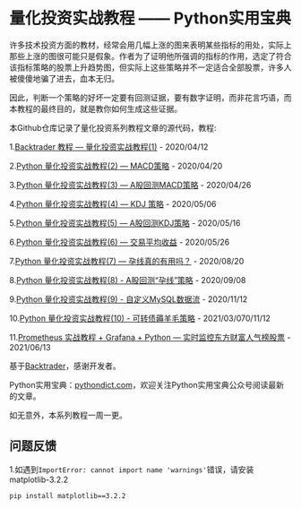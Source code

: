 # 量化投资实战教程 —— Python实用宝典

许多技术投资方面的教材，经常会用几幅上涨的图来表明某些指标的用处，实际上那些上涨的图很可能只是假象。作者为了证明他所强调的指标的作用，选定了符合该指标策略的股票上升趋势图，但实际上这些策略并不一定适合全部股票，许多人被傻傻地骗了进去，血本无归。

因此，判断一个策略的好坏一定要有回测证据，要有数字证明，而非花言巧语，而本教程的最终目的，就是教你如何生成这些证据。

本Github仓库记录了量化投资系列教程文章的源代码，教程:

1.[Backtrader 教程 — 量化投资实战教程(1)](https://pythondict.com/quant/backtrader-easy-quant-one/) - 2020/04/12

2.[Python 量化投资实战教程(2) — MACD策略](https://pythondict.com/quant/backtrader-easy-quant-macd-26profit/) - 2020/04/20

3.[Python 量化投资实战教程(3) — A股回测MACD策略](https://pythondict.com/quant/back-trader-a-market-with-macd/) - 2020/04/26

4.[Python 量化投资实战教程(4) — KDJ 策略](https://pythondict.com/quant/backtrader-kdj/) - 2020/05/06

5.[Python 量化投资实战教程(5) — A股回测KDJ策略](https://pythondict.com/quant/backtrader-kdj-a-market/) - 2020/05/16

6.[Python 量化投资实战教程(6) — 交易平均收益](https://pythondict.com/quant/backtrader-average-profit/) - 2020/05/26

7.[Python 量化投资实战教程(7) — 孕线真的有用吗？](https://pythondict.com/quant/python-quant-harami/) - 2020/08/20

8.[Python 量化投资实战教程(8) - A股回测“孕线”策略](https://pythondict.com/quant/quant-a-stock-backtrader-harami/) - 2020/09/08

9.[Python 量化投资实战教程(9) - 自定义MySQL数据流](https://pythondict.com/quant/backtrader-custom-mysql-datafeed/) - 2020/11/12

10.[Python 量化投资实战教程(10) - 可转债薅羊毛策略](https://pythondict.com/quant/convert_bond/) - 2021/03/070/11/12

11.[Prometheus 实战教程 + Grafana + Python — 实时监控东方财富人气榜股票](https://pythondict.com/scrapy/prometheus-grafana-python/) - 2021/06/13

基于[Backtrader](https://github.com/mementum/backtrader)，感谢开发者。

Python实用宝典：[pythondict.com](https://pythondict.com)，欢迎关注Python实用宝典公众号阅读最新的文章。

如无意外，本系列教程一周一更。

## 问题反馈
1.如遇到`ImportError: cannot import name 'warnings'`错误，请安装matplotlib-3.2.2
```
pip install matplotlib==3.2.2
```
